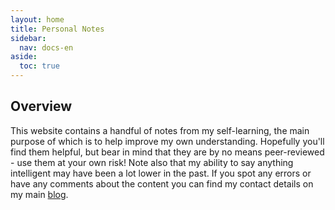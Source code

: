 ```yaml
---
layout: home
title: Personal Notes
sidebar:
  nav: docs-en
aside:
  toc: true
---
```

## Overview
This website contains a handful of notes from my self-learning, the main purpose of which is to help improve my own understanding. Hopefully you'll find them helpful, but bear in mind that they are by no means peer-reviewed - use them at your own risk! Note also that my ability to say anything intelligent may have been a lot lower in the past. If you spot any errors or have any comments about the content you can find my contact details on my main [blog](https://ansonwhho.github.io). 